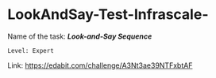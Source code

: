 # LookAndSay-Test-Infrascale-

Name of the task:  ***Look-and-Say Sequence***
```
Level: Expert
```
Link: https://edabit.com/challenge/A3Nt3ae39NTFxbtAF
